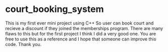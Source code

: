 # court_booking_system
This is my first ever mini project using C++
So user can book court and recieve a discount if they joined the memberships program.
There are many flaws to this but for the first project I think I did a very good one.
You are free to use this as a reference and I hope that someone can improve this code.
Thank you.
